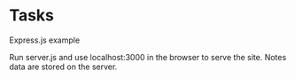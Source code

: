 # Tasks
Express.js example

Run server.js and use localhost:3000 in the browser to serve the site.
Notes data are stored on the server.
